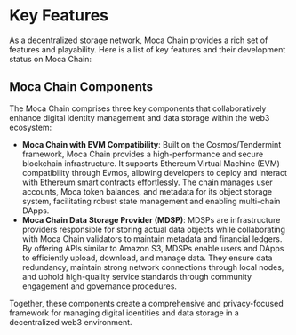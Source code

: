 # Key Features

As a decentralized storage network, Moca Chain provides a rich set of features and playability. Here is a list of key features and their development status on Moca Chain:

## Moca Chain Components

The Moca Chain comprises three key components that collaboratively enhance digital identity management and data storage within the web3 ecosystem:

* **Moca Chain with EVM Compatibility**: Built on the Cosmos/Tendermint framework, Moca Chain provides a high-performance and secure blockchain infrastructure. It supports Ethereum Virtual Machine (EVM) compatibility through Evmos, allowing developers to deploy and interact with Ethereum smart contracts effortlessly. The chain manages user accounts, Moca token balances, and metadata for its object storage system, facilitating robust state management and enabling multi-chain DApps.
* **Moca Chain Data Storage Provider (MDSP)**: MDSPs are infrastructure providers responsible for storing actual data objects while collaborating with Moca Chain validators to maintain metadata and financial ledgers. By offering APIs similar to Amazon S3, MDSPs enable users and DApps to efficiently upload, download, and manage data. They ensure data redundancy, maintain strong network connections through local nodes, and uphold high-quality service standards through community engagement and governance procedures.

Together, these components create a comprehensive and privacy-focused framework for managing digital identities and data storage in a decentralized web3 environment.



